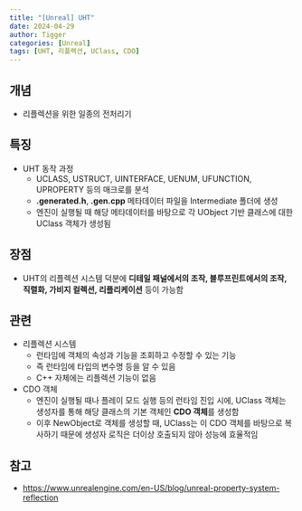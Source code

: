 ```yaml
---
title: "[Unreal] UHT"
date: 2024-04-29
author: Tigger
categories: [Unreal]
tags: [UHT, 리플렉션, UClass, CDO]
---
```


## 개념
+ 리플렉션을 위한 일종의 전처리기

## 특징
+ UHT 동작 과정
	+ UCLASS, USTRUCT, UINTERFACE, UENUM, UFUNCTION, UPROPERTY 등의 매크로를 분석
	+ **.generated.h**, **.gen.cpp** 메타데이터 파일을 Intermediate 폴더에 생성
	+ 엔진이 실행될 때 해당 메타데이터를 바탕으로 각 UObject 기반 클래스에 대한 UClass 객체가 생성됨

## 장점
+ UHT의 리플렉션 시스템 덕분에 **디테일 패널에서의 조작, 블루프린트에서의 조작, 직렬화, 가비지 컬렉션, 리플리케이션** 등이 가능함

## 관련
+ 리플렉션 시스템
	+ 런타임에 객체의 속성과 기능을 조회하고 수정할 수 있는 기능
	+ 즉 런타임에 타입의 변수명 등을 알 수 있음
	+ C++ 자체에는 리플렉션 기능이 없음
+ CDO 객체
	+ 엔진이 실행될 때나 플레이 모드 실행 등의 런타임 진입 시에, UClass 객체는 생성자를 통해 해당 클래스의 기본 객체인 **CDO 객체**를 생성함
	+ 이후 NewObject로 객체를 생성할 때, UClass는 이 CDO 객체를 바탕으로 복사하기 때문에 생성자 로직은 더이상 호출되지 않아 성능에 효율적임

## 참고
+ <https://www.unrealengine.com/en-US/blog/unreal-property-system-reflection>
